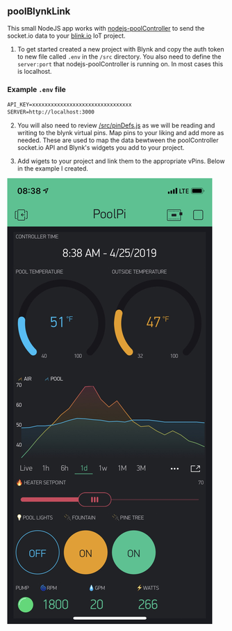 ## poolBlynkLink

This small NodeJS app works with [nodejs-poolController](https://github.com/tagyoureit/nodejs-poolController) to send the socket.io data to your [blink.io](https://blynk.io/) IoT project.

1. To get started created a new project with Blynk and copy the auth token to new file called `.env` in the `/src` directory.  You also need to define the `server:port` that nodejs-poolController is running on.  In most cases this is localhost.

### Example `.env` file
```markdown
API_KEY=xxxxxxxxxxxxxxxxxxxxxxxxxxxxxxxx
SERVER=http://localhost:3000
```
2. You will also need to review [/src/pinDefs.js](/src/pinDefs.js) as we will be reading and writing to the blynk virtual pins.  Map pins to your liking and add more as needed.  These are used to map the data bewtween the poolController socket.io API and Blynk's widgets you add to your project.

3. Add wigets to your project and link them to the appropriate vPins.  Below in the example I created.

![Example Screenshot](/screenshot1.jpeg)